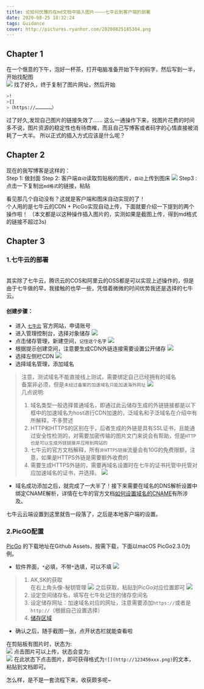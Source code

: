 ```yaml
---
title: 论如何优雅的在md文档中插入图片————七牛云到客户端的部署
date: 2020-08-25 18:32:24
tags: Guidance
cover: http://pictures.ryanhor.com/20200825185304.png
---
```


## Chapter 1

在一个惬意的下午，泡好一杯茶，打开电脑准备开始下午的码字，然后写到一半，开始找配图\
![](http://pictures.ryanhor.com/20200825190145.png)
找了好久，终于复制了图片网址，然后开始
```bash
>!
>[]
>（https://………………）
```
过了好久,发现自己图片的链接失效了……
这么一通操作下来，找图片花费的时间多不说，图片资源的稳定性也有待商榷，而且自己写博客或者码字的心情直接被消耗了一大半。
所以正式的插入方式应该是什么呢？

## Chapter 2

现在的我写博客是这样的：\
Step 1: 做封面
Step 2: 客户端`自动`读取剪贴板的图片，`自动`上传到图床
![](http://pictures.ryanhor.com/20200825204108.png)
Step3 : 点击一下复制出`md格式`的链接，粘贴

看见那几个自动没有？这就是客户端和图床自动实现的了！\
个人用的是七牛云的CDN + PicGo实现自动上传，下面就要介绍一下提到的两个操作啦！ 
（本文都是以这种操作插入图片的，实测如果是截图上传，得到md格式的链接不超过3s)

## Chapter 3

### 1.七牛云的部署
\
其实除了七牛云，腾讯云的COS和阿里云的OSS都是可以实现上述操作的，但是由于七牛做的早，我接触的也早一些，凭借着微微的时间优势我还是选择的七牛云。

#### 创建步骤：

* 进入 [`七牛云`](https://www.qiniu.com/) 官方网站，申请账号
* 进入管理控制台，选择对象储存
![](http://pictures.ryanhor.com/20200825210230.png)
* 点击储存管理，新建空间，`记住这个名字`
![](http://pictures.ryanhor.com/20200825210417.png)
* 根据提示创建空间，注意要生成CDN外链连接需要设置公开储存
![](http://pictures.ryanhor.com/20200825210448.png)
* 选择左侧栏CDN
![](http://pictures.ryanhor.com/20200825210657.png)
* 选择域名管理，添加域名
>注意，测试域名不能直接线上测试，需要绑定自己已经拥有的域名\
备案非必须，但是`未经过备案的加速域名只能加速海外网址`
![](http://pictures.ryanhor.com/20200825211108.png)
\
>几点说明:
 > 1. 域名类型一般选择普通域名，即通过此云储存生成的外链链接都是以下框中的加速域名为host进行CDN加速的，泛域名和子泛域名在介绍中有所解释，不多赘述
 > 2. HTTP和HTTPS的区别在于，后者生成的外链是具有SSL证书，且能通过安全性检测的，对需要加密传输的图片文门来说会有帮助，但是`HTTP也是可以生成外链链接并应用到网站的`
 > 3. 七牛云的官方文档解释，所有`非HTTPS链接`流量会有10G的免费限额，注意，如果是HTTPS外链是需要额外收费的
 > 4. 需要生成HTTPS外链的，需要再域名设置时在七牛的证书托管中托管对应加速域名的证书，并选择。
 ![](http://pictures.ryanhor.com/20200825212127.png)

 * 域名成功添加之后，就完成了一大半了！接下来需要在域名的DNS解析设置中绑定CNAME解析，详情在七牛的官方文档[如何设置域名的CNAME](https://developer.qiniu.com/fusion/kb/1322/how-to-configure-cname-domain-name)有所涉及。

 七牛云云端设置到这里就告一段落了，之后是本地客户端的设置。

 ### 2.PicGO配置

 [PicGo](https://github.com/Molunerfinn/PicGo/releases) 的下载地址在Github Assets，按需下载，下面以macOS PicGo2.3.0为例。

 * 软件界面，`*`必填，不带`*`选填，可以不填
 ![](http://pictures.ryanhor.com/20200825213022.png)
 > 1. AK,SK的获取\
 在右上角头像-秘钥管理
 ![](http://pictures.ryanhor.com/20200825213248.png)
 之后获取，粘贴到PicGo对应位置即可
 ![](http://pictures.ryanhor.com/20200825213323.png)
  > 2. 设定空间储存名，填写在七牛处记住的储存空间名
  > 3. 设定储存网址：加速域名对应的网址，注意需要添加`https://`或者是`http://`（根据自己设置选择）
  > 4. [储存区域](https://developer.qiniu.com/kodo/manual/1671/region-endpoint)

 * 确认之后，随手截图一张，点开状态栏就能查看啦

在剪贴板有图片时，状态为:\
![](http://pictures.ryanhor.com/20200825213947.png)
点击图片可以上传，状态会变为:\
![](http://pictures.ryanhor.com/20200825214041.png)
在此状态下点击图片，即可获得格式为`![](http://123456xxx.png)`的文本，粘贴到文档即可。


怎么样，是不是一套流程下来，收获颇多呢~




